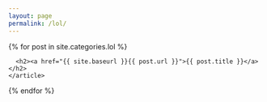 ```yaml
---
layout: page
permalink: /lol/
---
```


<div class="posts">
  {% for post in site.categories.lol %}
    <article class="post">

      <h2><a href="{{ site.baseurl }}{{ post.url }}">{{ post.title }}</a></h2>
    </article>
  {% endfor %}
</div>
